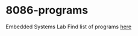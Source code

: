 # 8086-programs
Embedded Systems Lab
Find list of programs [here](https://github.com/ksh168/8086-programs/blob/master/8086%20Microprocessor%20List%20of%20Programs.pdf)
